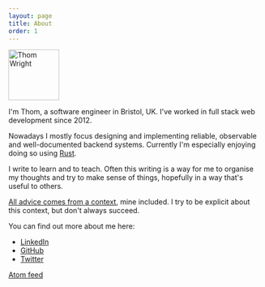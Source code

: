 ```yaml
---
layout: page
title: About
order: 1
---
```


<img class="img-circle" height="100" width="100" alt="Thom Wright" src="//www.gravatar.com/avatar/b5c94d56e4e52feeb6d6568c8450a6a0?s=200&amp;r=pg">

I'm Thom, a software engineer in Bristol, UK. I've worked in full stack web development since 2012.

Nowadays I mostly focus designing and implementing reliable, observable and well-documented backend systems. Currently I'm especially enjoying doing so using [Rust](https://www.rust-lang.org/).

I write to learn and to teach. Often this writing is a way for me to organise my thoughts and try to make sense of things, hopefully in a way that's useful to others.

[All advice comes from a context](https://www.tedinski.com/2018/06/19/all-advice-has-context.html), mine included. I try to be explicit about this context, but don't always succeed.

You can find out more about me here:

- [LinkedIn](https://www.linkedin.com/in/thomwright0)
- [GitHub](https://github.com/ThomWright)
- [Twitter](https://twitter.com/ThomWright0)

<a href="/atom.xml" target="_blank">Atom feed</a>

